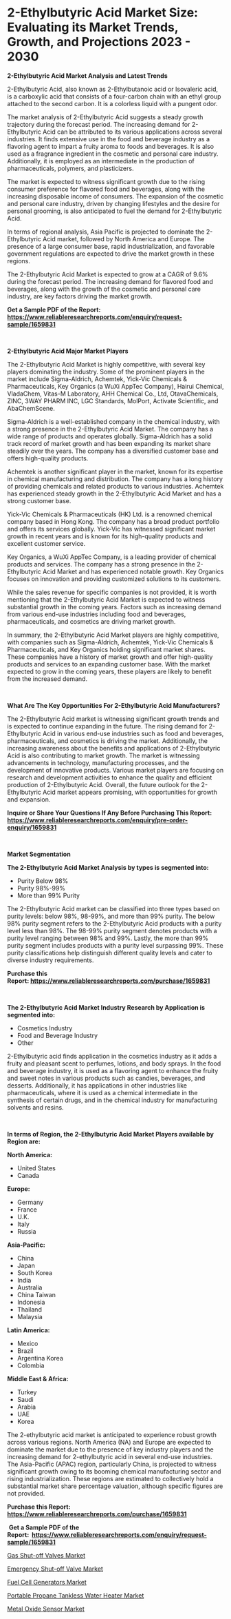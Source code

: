 <p><h1>2-Ethylbutyric Acid Market Size: Evaluating its Market Trends, Growth, and Projections 2023 - 2030</h1></p><p><strong>2-Ethylbutyric Acid Market Analysis and Latest Trends</strong></p>
<p><p>2-Ethylbutyric Acid, also known as 2-Ethylbutanoic acid or Isovaleric acid, is a carboxylic acid that consists of a four-carbon chain with an ethyl group attached to the second carbon. It is a colorless liquid with a pungent odor.</p><p>The market analysis of 2-Ethylbutyric Acid suggests a steady growth trajectory during the forecast period. The increasing demand for 2-Ethylbutyric Acid can be attributed to its various applications across several industries. It finds extensive use in the food and beverage industry as a flavoring agent to impart a fruity aroma to foods and beverages. It is also used as a fragrance ingredient in the cosmetic and personal care industry. Additionally, it is employed as an intermediate in the production of pharmaceuticals, polymers, and plasticizers.</p><p>The market is expected to witness significant growth due to the rising consumer preference for flavored food and beverages, along with the increasing disposable income of consumers. The expansion of the cosmetic and personal care industry, driven by changing lifestyles and the desire for personal grooming, is also anticipated to fuel the demand for 2-Ethylbutyric Acid.</p><p>In terms of regional analysis, Asia Pacific is projected to dominate the 2-Ethylbutyric Acid market, followed by North America and Europe. The presence of a large consumer base, rapid industrialization, and favorable government regulations are expected to drive the market growth in these regions.</p><p>The 2-Ethylbutyric Acid Market is expected to grow at a CAGR of 9.6% during the forecast period. The increasing demand for flavored food and beverages, along with the growth of the cosmetic and personal care industry, are key factors driving the market growth.</p></p>
<p><strong>Get a Sample PDF of the Report:&nbsp; <a href="https://www.reliableresearchreports.com/enquiry/request-sample/1659831">https://www.reliableresearchreports.com/enquiry/request-sample/1659831</a></strong></p>
<p>&nbsp;</p>
<p><strong>2-Ethylbutyric Acid Major Market Players</strong></p>
<p><p>The 2-Ethylbutyric Acid Market is highly competitive, with several key players dominating the industry. Some of the prominent players in the market include Sigma-Aldrich, Achemtek, Yick-Vic Chemicals & Pharmaceuticals, Key Organics (a WuXi AppTec Company), Hairui Chemical, VladaChem, Vitas-M Laboratory, AHH Chemical Co., Ltd, OtavaChemicals, ZINC, 3WAY PHARM INC, LGC Standards, MolPort, Activate Scientific, and AbaChemScene.</p><p>Sigma-Aldrich is a well-established company in the chemical industry, with a strong presence in the 2-Ethylbutyric Acid Market. The company has a wide range of products and operates globally. Sigma-Aldrich has a solid track record of market growth and has been expanding its market share steadily over the years. The company has a diversified customer base and offers high-quality products.</p><p>Achemtek is another significant player in the market, known for its expertise in chemical manufacturing and distribution. The company has a long history of providing chemicals and related products to various industries. Achemtek has experienced steady growth in the 2-Ethylbutyric Acid Market and has a strong customer base.</p><p>Yick-Vic Chemicals & Pharmaceuticals (HK) Ltd. is a renowned chemical company based in Hong Kong. The company has a broad product portfolio and offers its services globally. Yick-Vic has witnessed significant market growth in recent years and is known for its high-quality products and excellent customer service.</p><p>Key Organics, a WuXi AppTec Company, is a leading provider of chemical products and services. The company has a strong presence in the 2-Ethylbutyric Acid Market and has experienced notable growth. Key Organics focuses on innovation and providing customized solutions to its customers.</p><p>While the sales revenue for specific companies is not provided, it is worth mentioning that the 2-Ethylbutyric Acid Market is expected to witness substantial growth in the coming years. Factors such as increasing demand from various end-use industries including food and beverages, pharmaceuticals, and cosmetics are driving market growth.</p><p>In summary, the 2-Ethylbutyric Acid Market players are highly competitive, with companies such as Sigma-Aldrich, Achemtek, Yick-Vic Chemicals & Pharmaceuticals, and Key Organics holding significant market shares. These companies have a history of market growth and offer high-quality products and services to an expanding customer base. With the market expected to grow in the coming years, these players are likely to benefit from the increased demand.</p></p>
<p>&nbsp;</p>
<p><strong>What Are The Key Opportunities For 2-Ethylbutyric Acid Manufacturers?</strong></p>
<p><p>The 2-Ethylbutyric Acid market is witnessing significant growth trends and is expected to continue expanding in the future. The rising demand for 2-Ethylbutyric Acid in various end-use industries such as food and beverages, pharmaceuticals, and cosmetics is driving the market. Additionally, the increasing awareness about the benefits and applications of 2-Ethylbutyric Acid is also contributing to market growth. The market is witnessing advancements in technology, manufacturing processes, and the development of innovative products. Various market players are focusing on research and development activities to enhance the quality and efficient production of 2-Ethylbutyric Acid. Overall, the future outlook for the 2-Ethylbutyric Acid market appears promising, with opportunities for growth and expansion.</p></p>
<p><strong>Inquire or Share Your Questions If Any Before Purchasing This Report: <a href="https://www.reliableresearchreports.com/enquiry/pre-order-enquiry/1659831">https://www.reliableresearchreports.com/enquiry/pre-order-enquiry/1659831</a></strong></p>
<p>&nbsp;</p>
<p><strong>Market Segmentation</strong></p>
<p><strong>The 2-Ethylbutyric Acid Market Analysis by types is segmented into:</strong></p>
<p><ul><li>Purity Below 98%</li><li>Purity 98%-99%</li><li>More than 99% Purity</li></ul></p>
<p><p>The 2-Ethylbutyric Acid market can be classified into three types based on purity levels: below 98%, 98-99%, and more than 99% purity. The below 98% purity segment refers to the 2-Ethylbutyric Acid products with a purity level less than 98%. The 98-99% purity segment denotes products with a purity level ranging between 98% and 99%. Lastly, the more than 99% purity segment includes products with a purity level surpassing 99%. These purity classifications help distinguish different quality levels and cater to diverse industry requirements.</p></p>
<p><strong>Purchase this Report:&nbsp;<a href="https://www.reliableresearchreports.com/purchase/1659831">https://www.reliableresearchreports.com/purchase/1659831</a></strong></p>
<p>&nbsp;</p>
<p><strong>The 2-Ethylbutyric Acid Market Industry Research by Application is segmented into:</strong></p>
<p><ul><li>Cosmetics Industry</li><li>Food and Beverage Industry</li><li>Other</li></ul></p>
<p><p>2-Ethylbutyric acid finds application in the cosmetics industry as it adds a fruity and pleasant scent to perfumes, lotions, and body sprays. In the food and beverage industry, it is used as a flavoring agent to enhance the fruity and sweet notes in various products such as candies, beverages, and desserts. Additionally, it has applications in other industries like pharmaceuticals, where it is used as a chemical intermediate in the synthesis of certain drugs, and in the chemical industry for manufacturing solvents and resins.</p></p>
<p>&nbsp;</p>
<p><strong>In terms of Region, the 2-Ethylbutyric Acid Market Players available by Region are:</strong></p>
<p>
    <p> <strong> North America: </strong>
        <ul>
            <li>United States</li>
            <li>Canada</li>
        </ul>
        </p> 
    <p> <strong> Europe: </strong>
        <ul>
            <li>Germany</li>
            <li>France</li>
            <li>U.K.</li>
            <li>Italy</li>
            <li>Russia</li>
        </ul>
        </p> 
    <p> <strong> Asia-Pacific: </strong>
        <ul>
            <li>China</li>
            <li>Japan</li>
            <li>South Korea</li>
            <li>India</li>
            <li>Australia</li>
            <li>China Taiwan</li>
            <li>Indonesia</li>
            <li>Thailand</li>
            <li>Malaysia</li>
        </ul>
        </p> 
    <p> <strong> Latin America: </strong>
        <ul>
            <li>Mexico</li>
            <li>Brazil</li>
            <li>Argentina Korea</li>
            <li>Colombia</li>
        </ul>
        </p> 
    <p> <strong> Middle East & Africa: </strong>
        <ul>
            <li>Turkey</li>
            <li>Saudi</li>
            <li>Arabia</li>
            <li>UAE</li>
            <li>Korea</li>
        </ul>
    </p>
    </p>
<p><p>The 2-ethylbutyric acid market is anticipated to experience robust growth across various regions. North America (NA) and Europe are expected to dominate the market due to the presence of key industry players and the increasing demand for 2-ethylbutyric acid in several end-use industries. The Asia-Pacific (APAC) region, particularly China, is projected to witness significant growth owing to its booming chemical manufacturing sector and rising industrialization. These regions are estimated to collectively hold a substantial market share percentage valuation, although specific figures are not provided.</p></p>
<p><strong>Purchase this Report: <a href="https://www.reliableresearchreports.com/purchase/1659831">https://www.reliableresearchreports.com/purchase/1659831</a></strong></p>
<p>&nbsp;<strong>Get a Sample PDF of the Report:&nbsp;&nbsp;<a href="https://www.reliableresearchreports.com/enquiry/request-sample/1659831">https://www.reliableresearchreports.com/enquiry/request-sample/1659831</a></strong></p>
<p><strong></strong></p>
<p><p><a href="https://www.linkedin.com/pulse/decoding-gas-shut-off-valves-market-deep-dive-latest-trends/">Gas Shut-off Valves Market</a></p><p><a href="https://www.linkedin.com/pulse/emergency-shut-off-valve-market-size-2023-2030-global/">Emergency Shut-off Valve Market</a></p><p><a href="https://medium.com/@verlielesch1927/fuel-cell-generators-market-size-growth-forecast-2023-2030-b38d4cd7cdc0">Fuel Cell Generators Market</a></p><p><a href="https://medium.com/@ebbaeffertz1951/portable-propane-tankless-water-heater-market-size-growth-forecast-2023-2030-0538f985eb26">Portable Propane Tankless Water Heater Market</a></p><p><a href="https://www.linkedin.com/pulse/metal-oxide-sensor-market-size-share-amp-trends-analysis/">Metal Oxide Sensor Market</a></p></p>